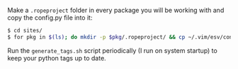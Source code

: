 Make a `.ropeproject` folder in every package you will be working with and copy the config.py file into it:

```bash
$ cd sites/
$ for pkg in $(ls); do mkdir -p $pkg/.ropeproject/ && cp ~/.vim/esv/config.py $pkg/.ropeproject/; done
```

Run the `generate_tags.sh` script periodically (I run on system startup) to keep your python tags up to date.
